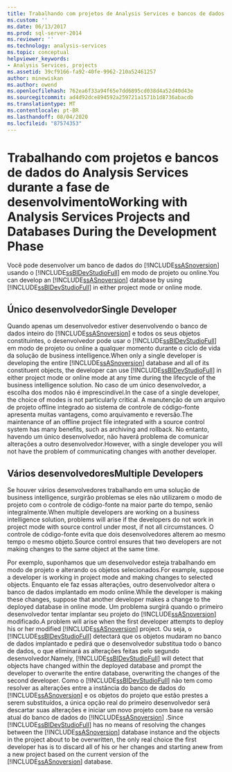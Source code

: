 ```yaml
---
title: Trabalhando com projetos de Analysis Services e bancos de dados durante a fase de desenvolvimento | Microsoft Docs
ms.custom: ''
ms.date: 06/13/2017
ms.prod: sql-server-2014
ms.reviewer: ''
ms.technology: analysis-services
ms.topic: conceptual
helpviewer_keywords:
- Analysis Services, projects
ms.assetid: 39cf9166-fa92-40fe-9962-210a52461257
author: minewiskan
ms.author: owend
ms.openlocfilehash: 762ea6f33a94f65e7dd6895cd038d4a52d40d43e
ms.sourcegitcommit: ad4d92dce894592a259721a1571b1d8736abacdb
ms.translationtype: MT
ms.contentlocale: pt-BR
ms.lasthandoff: 08/04/2020
ms.locfileid: "87574353"
---
```

# <a name="working-with-analysis-services-projects-and-databases-during-the-development-phase"></a><span data-ttu-id="ffc02-102">Trabalhando com projetos e bancos de dados do Analysis Services durante a fase de desenvolvimento</span><span class="sxs-lookup"><span data-stu-id="ffc02-102">Working with Analysis Services Projects and Databases During the Development Phase</span></span>
  <span data-ttu-id="ffc02-103">Você pode desenvolver um banco de dados do [!INCLUDE[ssASnoversion](../../includes/ssasnoversion-md.md)] usando o [!INCLUDE[ssBIDevStudioFull](../../includes/ssbidevstudiofull-md.md)] em modo de projeto ou online.</span><span class="sxs-lookup"><span data-stu-id="ffc02-103">You can develop an [!INCLUDE[ssASnoversion](../../includes/ssasnoversion-md.md)] database by using [!INCLUDE[ssBIDevStudioFull](../../includes/ssbidevstudiofull-md.md)] in either project mode or online mode.</span></span>  
  
## <a name="single-developer"></a><span data-ttu-id="ffc02-104">Único desenvolvedor</span><span class="sxs-lookup"><span data-stu-id="ffc02-104">Single Developer</span></span>  
 <span data-ttu-id="ffc02-105">Quando apenas um desenvolvedor estiver desenvolvendo o banco de dados inteiro do [!INCLUDE[ssASnoversion](../../includes/ssasnoversion-md.md)] e todos os seus objetos constituintes, o desenvolvedor pode usar o [!INCLUDE[ssBIDevStudioFull](../../includes/ssbidevstudiofull-md.md)] em modo de projeto ou online a qualquer momento durante o ciclo de vida da solução de business intelligence.</span><span class="sxs-lookup"><span data-stu-id="ffc02-105">When only a single developer is developing the entire [!INCLUDE[ssASnoversion](../../includes/ssasnoversion-md.md)] database and all of its constituent objects, the developer can use [!INCLUDE[ssBIDevStudioFull](../../includes/ssbidevstudiofull-md.md)] in either project mode or online mode at any time during the lifecycle of the business intelligence solution.</span></span> <span data-ttu-id="ffc02-106">No caso de um único desenvolvedor, a escolha dos modos não é imprescindível.</span><span class="sxs-lookup"><span data-stu-id="ffc02-106">In the case of a single developer, the choice of modes is not particularly critical.</span></span> <span data-ttu-id="ffc02-107">A manutenção de um arquivo de projeto offline integrado ao sistema de controle de código-fonte apresenta muitas vantagens, como arquivamento e reversão.</span><span class="sxs-lookup"><span data-stu-id="ffc02-107">The maintenance of an offline project file integrated with a source control system has many benefits, such as archiving and rollback.</span></span> <span data-ttu-id="ffc02-108">No entanto, havendo um único desenvolvedor, não haverá problema de comunicar alterações a outro desenvolvedor.</span><span class="sxs-lookup"><span data-stu-id="ffc02-108">However, with a single developer you will not have the problem of communicating changes with another developer.</span></span>  
  
## <a name="multiple-developers"></a><span data-ttu-id="ffc02-109">Vários desenvolvedores</span><span class="sxs-lookup"><span data-stu-id="ffc02-109">Multiple Developers</span></span>  
 <span data-ttu-id="ffc02-110">Se houver vários desenvolvedores trabalhando em uma solução de business intelligence, surgirão problemas se eles não utilizarem o modo de projeto com o controle de código-fonte na maior parte do tempo, senão integralmente.</span><span class="sxs-lookup"><span data-stu-id="ffc02-110">When multiple developers are working on a business intelligence solution, problems will arise if the developers do not work in project mode with source control under most, if not all circumstances.</span></span> <span data-ttu-id="ffc02-111">O controle de código-fonte evita que dois desenvolvedores alterem ao mesmo tempo o mesmo objeto.</span><span class="sxs-lookup"><span data-stu-id="ffc02-111">Source control ensures that two developers are not making changes to the same object at the same time.</span></span>  
  
 <span data-ttu-id="ffc02-112">Por exemplo, suponhamos que um desenvolvedor esteja trabalhando em modo de projeto e alterando os objetos selecionados.</span><span class="sxs-lookup"><span data-stu-id="ffc02-112">For example, suppose a developer is working in project mode and making changes to selected objects.</span></span> <span data-ttu-id="ffc02-113">Enquanto ele faz essas alterações, outro desenvolvedor altera o banco de dados implantado em modo online.</span><span class="sxs-lookup"><span data-stu-id="ffc02-113">While the developer is making these changes, suppose that another developer makes a change to the deployed database in online mode.</span></span> <span data-ttu-id="ffc02-114">Um problema surgirá quando o primeiro desenvolvedor tentar implantar seu projeto do [!INCLUDE[ssASnoversion](../../includes/ssasnoversion-md.md)] modificado.</span><span class="sxs-lookup"><span data-stu-id="ffc02-114">A problem will arise when the first developer attempts to deploy his or her modified [!INCLUDE[ssASnoversion](../../includes/ssasnoversion-md.md)] project.</span></span> <span data-ttu-id="ffc02-115">Ou seja, o [!INCLUDE[ssBIDevStudioFull](../../includes/ssbidevstudiofull-md.md)] detectará que os objetos mudaram no banco de dados implantado e pedirá que o desenvolvedor substitua todo o banco de dados, o que eliminará as alterações feitas pelo segundo desenvolvedor.</span><span class="sxs-lookup"><span data-stu-id="ffc02-115">Namely, [!INCLUDE[ssBIDevStudioFull](../../includes/ssbidevstudiofull-md.md)] will detect that objects have changed within the deployed database and prompt the developer to overwrite the entire database, overwriting the changes of the second developer.</span></span> <span data-ttu-id="ffc02-116">Como o [!INCLUDE[ssBIDevStudioFull](../../includes/ssbidevstudiofull-md.md)] não tem como resolver as alterações entre a instância do banco de dados do [!INCLUDE[ssASnoversion](../../includes/ssasnoversion-md.md)] e os objetos do projeto que estão prestes a serem substituídos, a única opção real do primeiro desenvolvedor será descartar suas alterações e iniciar um novo projeto com base na versão atual do banco de dados do [!INCLUDE[ssASnoversion](../../includes/ssasnoversion-md.md)] .</span><span class="sxs-lookup"><span data-stu-id="ffc02-116">Since [!INCLUDE[ssBIDevStudioFull](../../includes/ssbidevstudiofull-md.md)] has no means of resolving the changes between the [!INCLUDE[ssASnoversion](../../includes/ssasnoversion-md.md)] database instance and the objects in the project about to be overwritten, the only real choice the first developer has is to discard all of his or her changes and starting anew from a new project based on the current version of the [!INCLUDE[ssASnoversion](../../includes/ssasnoversion-md.md)] database.</span></span>  
  
  
